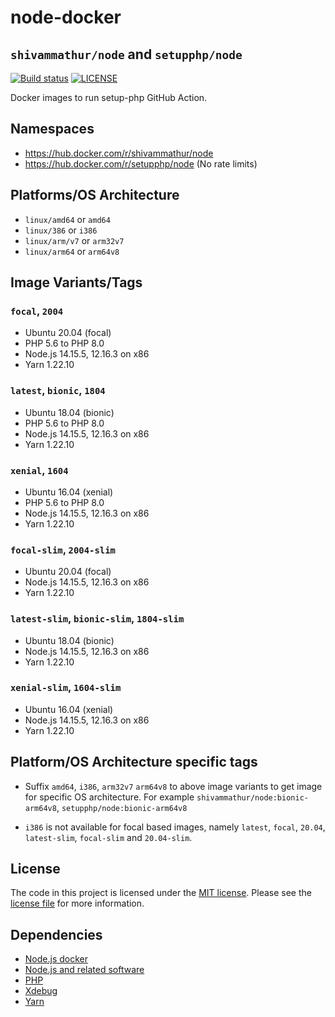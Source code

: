# node-docker 
## `shivammathur/node` and `setupphp/node`

<a href="https://github.com/shivammathur/node-docker" title="Docker images to run setup-php GitHub Action"><img alt="Build status" src="https://github.com/shivammathur/node-docker/workflows/Build/badge.svg"></a>
<a href="https://github.com/shivammathur/node-docker/blob/master/LICENSE" title="license"><img alt="LICENSE" src="https://img.shields.io/badge/license-MIT-428f7e.svg"></a>

Docker images to run setup-php GitHub Action.

## Namespaces

- https://hub.docker.com/r/shivammathur/node
- https://hub.docker.com/r/setupphp/node (No rate limits)

## Platforms/OS Architecture

- `linux/amd64` or `amd64`
- `linux/386` or `i386`
- `linux/arm/v7` or `arm32v7`
- `linux/arm64` or `arm64v8`

## Image Variants/Tags

### `focal`, `2004`

- Ubuntu 20.04 (focal)
- PHP 5.6 to PHP 8.0
- Node.js 14.15.5, 12.16.3 on x86
- Yarn 1.22.10

### `latest`, `bionic`, `1804`

- Ubuntu 18.04 (bionic)
- PHP 5.6 to PHP 8.0
- Node.js 14.15.5, 12.16.3 on x86
- Yarn 1.22.10

### `xenial`, `1604`

- Ubuntu 16.04 (xenial)
- PHP 5.6 to PHP 8.0
- Node.js 14.15.5, 12.16.3 on x86
- Yarn 1.22.10

### `focal-slim`, `2004-slim`

- Ubuntu 20.04 (focal)
- Node.js 14.15.5, 12.16.3 on x86
- Yarn 1.22.10

### `latest-slim`, `bionic-slim`, `1804-slim`

- Ubuntu 18.04 (bionic)
- Node.js 14.15.5, 12.16.3 on x86
- Yarn 1.22.10

### `xenial-slim`, `1604-slim`

- Ubuntu 16.04 (xenial)
- Node.js 14.15.5, 12.16.3 on x86
- Yarn 1.22.10

## Platform/OS Architecture specific tags

- Suffix `amd64`, `i386`, `arm32v7` `arm64v8` to above image variants to get image for specific OS architecture.
For example `shivammathur/node:bionic-arm64v8`, `setupphp/node:bionic-arm64v8`

- `i386` is not available for focal based images, namely `latest`, `focal`, `20.04`, `latest-slim`, `focal-slim` and `20.04-slim`.


## License

The code in this project is licensed under the [MIT license](http://choosealicense.com/licenses/mit/).
Please see the [license file](LICENSE) for more information.

## Dependencies
- [Node.js docker](https://github.com/nodejs/docker-node/blob/master/LICENSE)
- [Node.js and related software](https://github.com/nodejs/node/blob/master/LICENSE)
- [PHP](https://github.com/php/php-src/blob/master/LICENSE)
- [Xdebug](https://github.com/xdebug/xdebug/blob/master/LICENSE)
- [Yarn](https://github.com/yarnpkg/yarn/blob/master/LICENSE)
